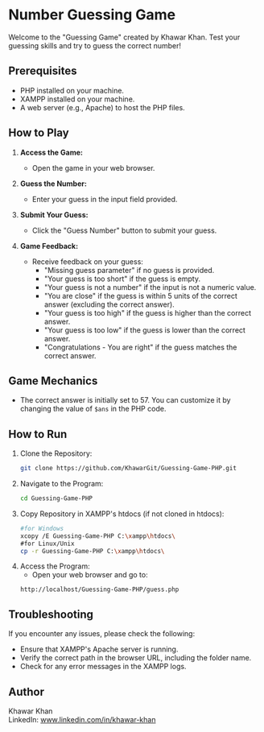 # Number Guessing Game

Welcome to the "Guessing Game" created by Khawar Khan. Test your guessing skills and try to guess the correct number!

## Prerequisites
- PHP installed on your machine.
- XAMPP installed on your machine. 
- A web server (e.g., Apache) to host the PHP files.
  
## How to Play

1. **Access the Game:**
   - Open the game in your web browser.

2. **Guess the Number:**
   - Enter your guess in the input field provided.

3. **Submit Your Guess:**
   - Click the "Guess Number" button to submit your guess.

4. **Game Feedback:**
   - Receive feedback on your guess:
     - "Missing guess parameter" if no guess is provided.
     - "Your guess is too short" if the guess is empty.
     - "Your guess is not a number" if the input is not a numeric value.
     - "You are close" if the guess is within 5 units of the correct answer (excluding the correct answer).
     - "Your guess is too high" if the guess is higher than the correct answer.
     - "Your guess is too low" if the guess is lower than the correct answer.
     - "Congratulations - You are right" if the guess matches the correct answer.

## Game Mechanics

- The correct answer is initially set to 57. You can customize it by changing the value of `$ans` in the PHP code.

## How to Run

1. Clone the Repository:
   ```bash
   git clone https://github.com/KhawarGit/Guessing-Game-PHP.git
2. Navigate to the Program:
   ```bash
   cd Guessing-Game-PHP
3. Copy Repository in XAMPP's htdocs (if not cloned in htdocs):
   ```bash
   #for Windows
   xcopy /E Guessing-Game-PHP C:\xampp\htdocs\
   #for Linux/Unix
   cp -r Guessing-Game-PHP C:\xampp\htdocs\
4. Access the Program:
   * Open your web browser and go to:
   ```plaintext
   http://localhost/Guessing-Game-PHP/guess.php

## Troubleshooting
  If you encounter any issues, please check the following:
  * Ensure that XAMPP's Apache server is running.
  * Verify the correct path in the browser URL, including the folder name.
  * Check for any error messages in the XAMPP logs.

## Author
Khawar Khan
<br />
LinkedIn: www.linkedin.com/in/khawar-khan
